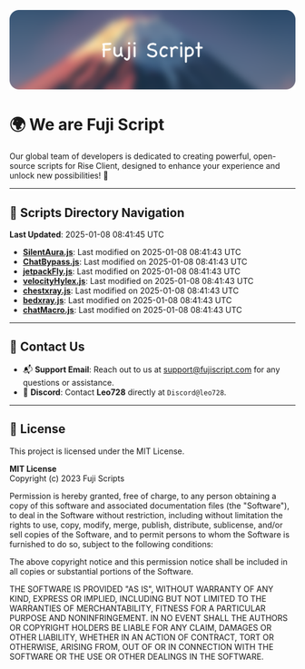 ![Banner](.github/b.webp)

# 🌍 **We are Fuji Script**

Our global team of developers is dedicated to creating powerful, open-source scripts for Rise Client, designed to enhance your experience and unlock new possibilities! 🌟

---
<!-- SCRIPTS_NAVIGATION_START -->
## 📂 **Scripts Directory Navigation**

**Last Updated**: 2025-01-08 08:41:45 UTC

- **[SilentAura.js](scripts/SilentAura.js)**: Last modified on 2025-01-08 08:41:43 UTC
- **[ChatBypass.js](scripts/ChatBypass.js)**: Last modified on 2025-01-08 08:41:43 UTC
- **[jetpackFly.js](scripts/jetpackFly.js)**: Last modified on 2025-01-08 08:41:43 UTC
- **[velocityHylex.js](scripts/velocityHylex.js)**: Last modified on 2025-01-08 08:41:43 UTC
- **[chestxray.js](scripts/chestxray.js)**: Last modified on 2025-01-08 08:41:43 UTC
- **[bedxray.js](scripts/bedxray.js)**: Last modified on 2025-01-08 08:41:43 UTC
- **[chatMacro.js](scripts/chatMacro.js)**: Last modified on 2025-01-08 08:41:43 UTC

<!-- SCRIPTS_NAVIGATION_END -->

---

## 💬 **Contact Us**  
- 📬 **Support Email**: Reach out to us at [support@fujiscript.com](mailto:support@fujiscript.com) for any questions or assistance.  
- 💬 **Discord**: Contact **Leo728** directly at `Discord@leo728`.

---

## 📜 **License**

This project is licensed under the MIT License.  

**MIT License**  
Copyright (c) 2023 Fuji Scripts  

Permission is hereby granted, free of charge, to any person obtaining a copy of this software and associated documentation files (the "Software"), to deal in the Software without restriction, including without limitation the rights to use, copy, modify, merge, publish, distribute, sublicense, and/or sell copies of the Software, and to permit persons to whom the Software is furnished to do so, subject to the following conditions:  

The above copyright notice and this permission notice shall be included in all copies or substantial portions of the Software.  

THE SOFTWARE IS PROVIDED "AS IS", WITHOUT WARRANTY OF ANY KIND, EXPRESS OR IMPLIED, INCLUDING BUT NOT LIMITED TO THE WARRANTIES OF MERCHANTABILITY, FITNESS FOR A PARTICULAR PURPOSE AND NONINFRINGEMENT. IN NO EVENT SHALL THE AUTHORS OR COPYRIGHT HOLDERS BE LIABLE FOR ANY CLAIM, DAMAGES OR OTHER LIABILITY, WHETHER IN AN ACTION OF CONTRACT, TORT OR OTHERWISE, ARISING FROM, OUT OF OR IN CONNECTION WITH THE SOFTWARE OR THE USE OR OTHER DEALINGS IN THE SOFTWARE.  
